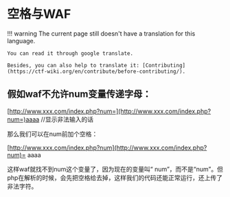 # 空格与WAF
!!! warning
    The current page still doesn't have a translation for this language.

    You can read it through google translate.

    Besides, you can also help to translate it: [Contributing](https://ctf-wiki.org/en/contribute/before-contributing/). 



## 假如waf不允许num变量传递字母：





[http://www.xxx.com/index.php?num=](http://www.xxx.com/index.php?num=)aaaa   //显示非法输入的话





那么我们可以在num前加个空格：





[http://www.xxx.com/index.php?num](http://www.xxx.com/index.php?num)= aaaa





这样waf就找不到num这个变量了，因为现在的变量叫“ num”，而不是“num”。但php在解析的时候，会先把空格给去掉，这样我们的代码还能正常运行，还上传了非法字符。



